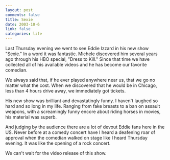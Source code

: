 ```yaml
--- 
layout: post
comments: false
title: Sexie
date: 2003-10-6
link: false
categories: life
---
```

Last Thursday evening we went to see Eddie Izzard in his new show "Sexie." In a word it was fantastic. Michele discovered him several years ago through his HBO special, "Dress to Kill." Since that time we have collected all of his available videos and he has become our favorite comedian.

We always said that, if he ever played anywhere near us, that we go no matter what the cost. When we discovered that he would be in Chicago, less than 4 hours drive away, we immediately got tickets.

His new show was brilliant and devastatingly funny. I haven't laughed so hard and so long in my life. Ranging from fake breasts to a ban on assault weapons, with a screamingly funny encore about riding horses in movies, his material was superb.

And judging by the audience there are a lot of devout Eddie fans here in the US. Never before at a comedy concert have I heard a deafening roar of approval when the comedian walked on stage like I heard Thursday evening. It was like the opening of a rock concert.

We can't wait for the video release of this show.
